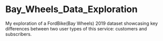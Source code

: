 # Bay_Wheels_Data_Exploration
My exploration of a FordBike(Bay Wheels) 2019 dataset showcasing key differences between two user types of this service: customers and subscribers.
